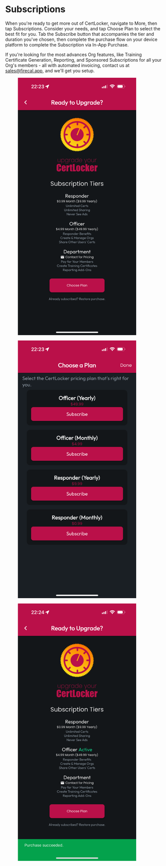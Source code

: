 # Subscriptions

When you're ready to get more out of CertLocker, navigate to More, then tap Subscriptions. Consider your needs, and tap Choose Plan to select the best fit for you. Tab the Subscribe button that accompanies the tier and duration you've chosen, then complete the purchase flow on your device platform to complete the Subscription via In-App Purchase.

If you're looking for the most advances Org features, like Training Certificate Generation, Reporting, and Sponsored Subscriptions for all your Org's members - all with automated invoicing, contact us at sales@firecal.app, and we'll get you setup.

<div><figure><img src="../.gitbook/assets/1.0.0-more-subscriptions-none.PNG" alt="" width="375"><figcaption></figcaption></figure> <figure><img src="../.gitbook/assets/1.0.0-more-subscriptions-choose.PNG" alt="" width="375"><figcaption></figcaption></figure> <figure><img src="../.gitbook/assets/1.0.0-more-subscriptions-complete.PNG" alt="" width="375"><figcaption></figcaption></figure></div>
